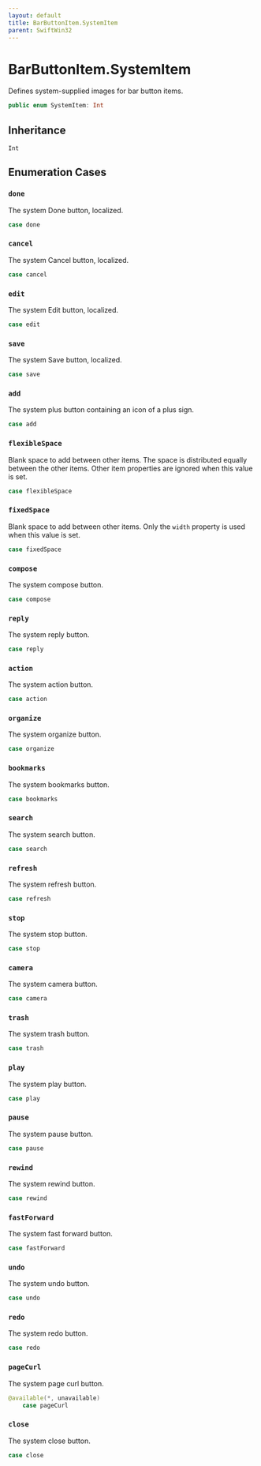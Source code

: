 ```yaml
---
layout: default
title: BarButtonItem.SystemItem
parent: SwiftWin32
---
```

# BarButtonItem.SystemItem

Defines system-supplied images for bar button items.

``` swift
public enum SystemItem: Int 
```

## Inheritance

`Int`

## Enumeration Cases

### `done`

The system Done button, localized.

``` swift
case done
```

### `cancel`

The system Cancel button, localized.

``` swift
case cancel
```

### `edit`

The system Edit button, localized.

``` swift
case edit
```

### `save`

The system Save button, localized.

``` swift
case save
```

### `add`

The system plus button containing an icon of a plus sign.

``` swift
case add
```

### `flexibleSpace`

Blank space to add between other items. The space is distributed equally
between the other items. Other item properties are ignored when this
value is set.

``` swift
case flexibleSpace
```

### `fixedSpace`

Blank space to add between other items. Only the `width` property is
used when this value is set.

``` swift
case fixedSpace
```

### `compose`

The system compose button.

``` swift
case compose
```

### `reply`

The system reply button.

``` swift
case reply
```

### `action`

The system action button.

``` swift
case action
```

### `organize`

The system organize button.

``` swift
case organize
```

### `bookmarks`

The system bookmarks button.

``` swift
case bookmarks
```

### `search`

The system search button.

``` swift
case search
```

### `refresh`

The system refresh button.

``` swift
case refresh
```

### `stop`

The system stop button.

``` swift
case stop
```

### `camera`

The system camera button.

``` swift
case camera
```

### `trash`

The system trash button.

``` swift
case trash
```

### `play`

The system play button.

``` swift
case play
```

### `pause`

The system pause button.

``` swift
case pause
```

### `rewind`

The system rewind button.

``` swift
case rewind
```

### `fastForward`

The system fast forward button.

``` swift
case fastForward
```

### `undo`

The system undo button.

``` swift
case undo
```

### `redo`

The system redo button.

``` swift
case redo
```

### `pageCurl`

The system page curl button.

``` swift
@available(*, unavailable)
    case pageCurl
```

### `close`

The system close button.

``` swift
case close
```

